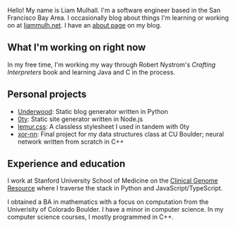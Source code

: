 Hello! My name is Liam Mulhall. I'm a software engineer based in the San
Francisco Bay Area. I occasionally blog about things I'm learning or
working on at [liammulh.net](https://liammulh.net). I have an
[about page](https://liammulh.net) on my blog.

## What I'm working on right now

In my free time, I'm working my way through Robert Nystrom's *Crafting
Interpreters* book and learning Java and C in the process.

## Personal projects

* [Underwood](https://github.com/liammulh/underwood): Static blog
  generator written in Python
* [0ty](https://github.com/liammulh/0ty): Static site generator
  written in Node.js
* [lemur.css](https://liammulh/lemur.css): A classless stylesheet I
  used in tandem with 0ty
* [xor-nn](https://github.com/liammulh/xor-nn): Final project for my
  data structures class at CU Boulder; neural network written from
  scratch in C++

## Experience and education

I work at Stanford University School of Medicine on the [Clinical Genome
Resource](https://clinicalgenome.org/) where I traverse the stack in
Python and JavaScript/TypeScript.

I obtained a BA in mathematics with a focus on computation from the
Univerisity of Colorado Boulder. I have a minor in computer science. In
my computer science courses, I mostly programmed in C++.
